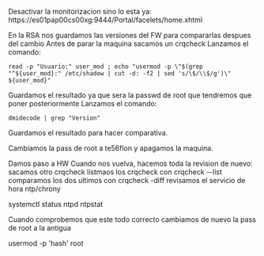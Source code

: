 Desactivar la monitorizacion sino lo esta ya:
https://es01pap00cs00xg:9444/Portal/facelets/home.xhtml

En la RSA nos guardamos las versiones del FW para compararlas despues del cambio
Antes de parar la maquina sacamos un crqcheck
Lanzamos el comando:
```
read -p "Usuario:" user_mod ; echo "usermod -p \"$(grep "^${user_mod}:" /etc/shadow | cut -d: -f2 | sed 's/\$/\\$/g')\" ${user_mod}"
```

Guardamos el resultado ya que sera la passwd de root que tendremos que poner posteriormente
Lanzamos el comando:
```
dmidecode | grep "Version"
```
Guardamos el resultado para hacer comparativa.

Cambiamos la pass de root a te56flon y apagamos la maquina.

Damos paso a HW
Cuando nos vuelva, hacemos toda la revision de nuevo:
sacamos otro crqcheck
listmaos los crqcheck con crqcheck --list
comparamos los dos ultimos con crqcheck -diff
revisamos el servicio de hora ntp/chrony

systemctl status ntpd
ntpstat

Cuando comprobemos que este todo correcto cambiamos de nuevo la pass de root a la antigua



usermod -p 'hash' root
